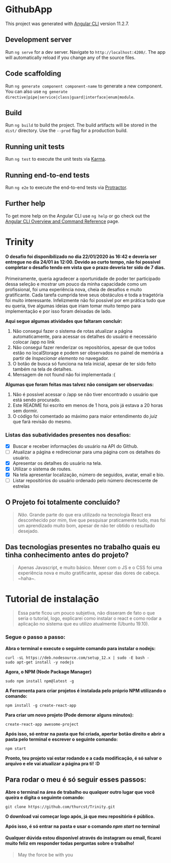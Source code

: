 # GithubApp

This project was generated with [Angular CLI](https://github.com/angular/angular-cli) version 11.2.7.

## Development server

Run `ng serve` for a dev server. Navigate to `http://localhost:4200/`. The app will automatically reload if you change any of the source files.

## Code scaffolding

Run `ng generate component component-name` to generate a new component. You can also use `ng generate directive|pipe|service|class|guard|interface|enum|module`.

## Build

Run `ng build` to build the project. The build artifacts will be stored in the `dist/` directory. Use the `--prod` flag for a production build.

## Running unit tests

Run `ng test` to execute the unit tests via [Karma](https://karma-runner.github.io).

## Running end-to-end tests

Run `ng e2e` to execute the end-to-end tests via [Protractor](http://www.protractortest.org/).

## Further help

To get more help on the Angular CLI use `ng help` or go check out the [Angular CLI Overview and Command Reference](https://angular.io/cli) page.

# Trinity

#### O desafio foi disponibilizado no dia 22/01/2020 às 16:42 e deveria ser entregue no dia 24/01 às 12:00. Devido ao curto tempo, não foi possível completar o desafio tendo em vista que o prazo deveria ter sido de 7 dias.

Primeiramente, queria agradecer a oportunidade de poder ter participado dessa seleção e mostrar um pouco da minha capacidade como um profissional, foi uma experiência nova, cheia de desafios e muito gratificante. Cada tarefa cumprida teve seus obstáculos e toda a tragetória foi muito interessante. Infelizmente não foi possível por em prática tudo que eu queria, tive algumas ideias que iriam tomar muito tempo para implementação e por isso foram deixadas de lado.

**Aqui segue algumas atividades que faltaram concluir:**

1. Não consegui fazer o sistema de rotas atualizar a página automaticamente, para acessar os detalhes do usuário é necessário colocar /app no link
2. Não consegui fazer renderizar os repositórios, apesar de que todos estão no localStorage e podem ser observados no painel de memória a partir de _Inspecionar elemento_ no navegador.
3. O botão de busca só funciona na tela inicial, apesar de ter sido feito também na tela de detalhes.
4. Mensagem de not found não foi implementada :(

**Algumas que foram feitas mas talvez não consigam ser observadas:**

1. Não é possível acessar o /app se não tiver encontrado o usuário que está sendo procurado.
2. Este README foi escrito em menos de 1 hora, pois já estava a 20 horas sem dormir.
3. O código foi comentado ao máximo para maior entendimento do _juiz_ que fará revisão do mesmo.

### Listas das subatividades presentes nos desafios:

- [x] Buscar e receber informações do usuário na API do Github.
- [ ] Atualizar a página e redirecionar para uma página com os detalhes do usuário.
- [x] Apresentar os detalhes do usuário na tela.
- [x] Utilizar o sistema de routes.
- [x] Na tela apresentar localização, número de seguidos, avatar, email e bio.
- [ ] Listar repositórios do usuário ordenado pelo número decrescente de estrelas

## O Projeto foi totalmente concluído?

> _Não._ Grande parte do que era utilizado na tecnologia React era desconhecido por mim, tive que pesquisar praticamente tudo, mas foi um aprendizado muito bom, apesar de não ter obtido o resultado desejado.

## Das tecnologias presentes no trabalho quais eu tinha conhecimento antes do projeto?

> Apenas Javascript, e muito básico. Mexer com o JS e o CSS foi uma experiência nova e muito gratificante, apesar das dores de cabeça. ~haha~.

# Tutorial de instalação

> Essa parte ficou um pouco subjetiva, não disseram de fato o que seria o tutorial, logo, explicarei como instalar o react e como rodar a aplicação no sistema que eu utilizo atualmente (Ubuntu 19.10).

### Segue o passo a passo:

**Abra o terminal e execute o seguinte comando para instalar o nodejs:**

```
curl -sL https://deb.nodesource.com/setup_12.x | sudo -E bash -
sudo apt-get install -y nodejs
```

**Agora, o NPM (Node Package Manager)**

```
sudo npm install npm@latest -g
```

**A Ferramenta para criar projetos é instalada pelo próprio NPM utilizando o comando:**

```
npm install -g create-react-app
```

**Para criar um novo projeto (Pode demorar alguns minutos):**

```
create-react-app awesome-project
```

**Após isso, só entrar na pasta que foi criada, apertar botão direito e abrir a pasta pelo terminal e escrever o seguinte comando:**

```
npm start
```

**Pronto, teu projeto vai estar rodando e a cada modificação, é só salvar o arquivo e ele vai atualizar a página pra ti! :D**

## Para rodar o meu é só seguir esses passos:

**Abre o terminal na área de trabalho ou qualquer outro lugar que você queira e digita o seguimte comando:**

```
git clone https://github.com/thurcst/Trinity.git
```

**O download vai começar logo após, já que meu repositório é público.**

**Após isso, é só entrar na pasta e usar o comando _npm start_ no terminal**

#### Qualquer dúvida estou disponível através do instagram ou email, ficarei muito feliz em responder todas perguntas sobre o trabalho!

> May the force be with you
